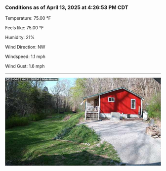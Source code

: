 ### Conditions as of April 13, 2025 at 4:26:53 PM CDT 

Temperature: 75.00 &deg;F

Feels like: 75.00 &deg;F

Humidity: 21%

Wind Direction: NW

Windspeed: 1.1 mph

Wind Gust: 1.6 mph

---

<img src="./images/latest.jpeg"/>

